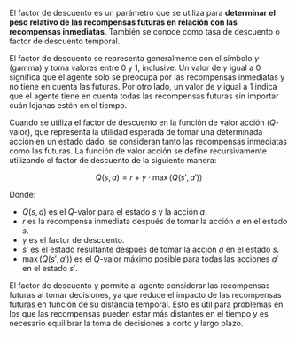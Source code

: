 El factor de descuento es un parámetro que se utiliza para **determinar el peso relativo de las recompensas futuras en relación con las recompensas inmediatas**. También se conoce como tasa de descuento o factor de descuento temporal.

El factor de descuento se representa generalmente con el símbolo $\gamma$ (gamma) y toma valores entre 0 y 1, inclusive. Un valor de $\gamma$ igual a 0 significa que el agente solo se preocupa por las recompensas inmediatas y no tiene en cuenta las futuras. Por otro lado, un valor de $\gamma$ igual a 1 indica que el agente tiene en cuenta todas las recompensas futuras sin importar cuán lejanas estén en el tiempo.

Cuando se utiliza el factor de descuento en la función de valor acción ($Q$-valor), que representa la utilidad esperada de tomar una determinada acción en un estado dado, se consideran tanto las recompensas inmediatas como las futuras. La función de valor acción se define recursivamente utilizando el factor de descuento de la siguiente manera:

$$
Q(s, a) = r + \gamma \cdot \max(Q(s', a'))
$$

Donde:
- $Q(s, a)$ es el $Q$-valor para el estado $s$ y la acción $a$.
- $r$ es la recompensa inmediata después de tomar la acción $a$ en el estado $s$.
- $\gamma$ es el factor de descuento.
- $s'$ es el estado resultante después de tomar la acción $a$ en el estado $s$.
- $\max(Q(s', a'))$ es el $Q$-valor máximo posible para todas las acciones $a'$ en el estado $s'$.

El factor de descuento $\gamma$ permite al agente considerar las recompensas futuras al tomar decisiones, ya que reduce el impacto de las recompensas futuras en función de su distancia temporal. Esto es útil para problemas en los que las recompensas pueden estar más distantes en el tiempo y es necesario equilibrar la toma de decisiones a corto y largo plazo.
